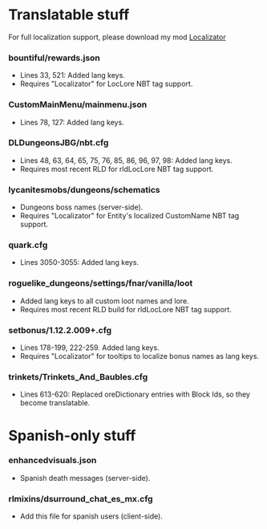 # Translatable stuff
For full localization support, please download my mod [Localizator](https://www.curseforge.com/minecraft/mc-mods/localizator)  
### bountiful/rewards.json
- Lines 33, 521:  Added lang keys.
- Requires "Localizator" for LocLore NBT tag support.   

### CustomMainMenu/mainmenu.json
- Lines 78, 127: Added lang keys.  

### DLDungeonsJBG/nbt.cfg
- Lines 48, 63, 64, 65, 75, 76, 85, 86, 96, 97, 98: Added lang keys.
- Requires most recent RLD for rldLocLore NBT tag support.    

### lycanitesmobs/dungeons/schematics
- Dungeons boss names (server-side).
- Requires "Localizator" for Entity's localized CustomName NBT tag support.  
  
### quark.cfg
- Lines 3050-3055: Added lang keys.  

### roguelike_dungeons/settings/fnar/vanilla/loot
- Added lang keys to all custom loot names and lore.
- Requires most recent RLD build for rldLocLore NBT tag support.

### setbonus/1.12.2.009+.cfg
- Lines 178-199, 222-259. Added lang keys.
- Requires "Localizator" for tooltips to localize bonus names as lang keys.  

### trinkets/Trinkets_And_Baubles.cfg
- Lines 613-620: Replaced oreDictionary entries with Block Ids, so they become translatable.  

# Spanish-only stuff
### enhancedvisuals.json
- Spanish death messages (server-side).  

### rlmixins/dsurround_chat_es_mx.cfg
- Add this file for spanish users (client-side).  

